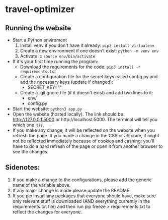 # travel-optimizer

## Running the website

- Start a Python enviroment
  1. Install venv if you don't have it already: `pip3 install virtualenv`
  2. Create a new environment if one doesn't exist: `python -m venv env`
  3. Activate it: `source env/bin/activate`
- If it's your first time running the program:
  - Download the requirements for the code: `pip3 install -r requirements.txt`
  - Create a configuration file for the secret keys called config.py and add the necessary keys (update if changed):
    - SECRET_KEY="<KEY>"
  - Create a .gitignore file (if it doesn't exist) and add two lines to it:
    - env/
    - config.py
- Start the website: `python3 app.py`
- Open the website (hosted locally). The link should be http://127.0.0.1:5000 or http://localhost:5000. The terminal will tell you which one it is.
- If you make any change, it will be reflected on the website when you refresh the page. If you made a change in the CSS or JS code, it might not be reflected immediately because of cookies and cashing; you'll have to do a hard refresh of the page or open it from another browser to see the changes.

## Sidenotes:

1. If you make a change to the configurations, please add the generic name of the variable above.
2. If any major change is made please update the README.
3. If you pip install any packages that everyone should have, make sure only relevant stuff is downloaded (AND everything currently in the requirements.txt file) and then run pip freeze > requirements.txt to reflect the changes for everyone.
